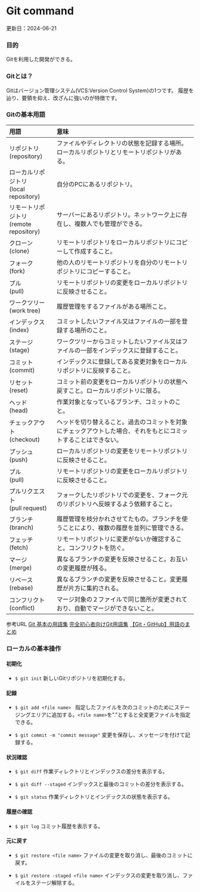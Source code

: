 # Git command
更新日：2024-06-21

### 目的
Gitを利用した開発ができる。

### Gitとは？
Gitはバージョン管理システム(VCS:Version Control System)の1つです。
履歴を辿り、要領を抑え、改ざんに強いのが特徴です。

### Gitの基本用語
|用語|意味|
|:--|:--|
|リポジトリ<br>(repository)|ファイルやディレクトリの状態を記録する場所。ローカルリポジトリとリモートリポジトリがある。|
|ローカルリポジトリ<br>(local repository)|自分のPCにあるリポジトリ。|
|リモートリポジトリ<br>(remote repository)|サーバーにあるリポジトリ。ネットワーク上に存在し、複数人でも管理ができる。|
|クローン<br>(clone)|リモートリポジトリをローカルリポジトリにコピーして作成すること。|
|フォーク<br>(fork)|他の人のリモートリポジトリを自分のリモートリポジトリにコピーすること。|
|プル<br>(pull)|リモートリポジトリの変更をローカルリポジトリに反映させること。|
|ワークツリー<br>(work tree)|履歴管理をするファイルがある場所こと。|
|インデックス<br>(index)|コミットしたいファイル又はファイルの一部を登録する場所のこと。|
|ステージ<br>(stage)|ワークツリーからコミットしたいファイル又はファイルの一部をインデックスに登録すること。|
|コミット<br>(commit)|インデックスに登録してある変更対象をローカルリポジトリに反映すること。|
|リセット<br>(reset)|コミット前の変更をローカルリポジトリの状態へ戻すこと。ローカルリポジトリに限る。|
|ヘッド<br>(head)|作業対象となっているブランチ、コミットのこと。|
|チェックアウト<br>(checkout)|ヘッドを切り替えること。過去のコミットを対象にチェックアウトした場合、それをもとにコミットすることはできない。|
|プッシュ<br>(push)|ローカルリポジトリの変更をリモートリポジトリに反映させること。|
|プル<br>(pull)|リモートリポジトリの変更をローカルリポジトリに反映させること。|
|プルリクエスト<br>(pull request)|フォークしたリポジトリでの変更を、フォーク元のリポジトリへ反映するよう依頼すること。|
|ブランチ<br>(branch)|履歴管理を枝分かれさせてたもの。ブランチを使うことにより、複数の履歴を並列に管理できる。|
|フェッチ<br>(fetch)|リモートリポジトリに変更がないか確認すること。コンフリクトを防ぐ。|
|マージ<br>(merge)|異なるブランチの変更を反映させること。お互いの変更履歴が残る。|
|リベース<br>(rebase)|異なるブランチの変更を反映させること。変更履歴が片方に集約される。|
|コンフリクト<br>(conflict)|マージ対象の２ファイルで同じ箇所が変更されており、自動でマージができないこと。|

参考URL
[Git 基本の用語集](https://qiita.com/toshi_um/items/72c9d929a600323b2e77)
[完全初心者向けGit用語集](https://qiita.com/shinshingodmt/items/637cf9e5c6660509c460)
[【Git・GitHub】用語のまとめ](https://zenn.dev/miya_akari/articles/13c718afa783fe)

### ローカルの基本操作
 #### 初期化
 - ```$ git init```
 新しいGitリポジトリを初期化する。

 #### 記録
 - ```$ git add <file name> ```
    指定したファイルを次のコミットのためにステージングエリアに追加する。```<file name>```を"."とすると全変更ファイルを指定できる。

 - ```$ git commit -m "commit message"```
変更を保存し、メッセージを付けて記録する。

 #### 状況確認
 - ```$ git diff```
 作業ディレクトリとインデックスの差分を表示する。

 - ```$ git diff --staged```
 インデックスと最後のコミットの差分を表示する。

 - ```$ git status```
 作業ディレクトリとインデックスの状態を表示する。

 #### 履歴の確認
 - ```$ git log```
 コミット履歴を表示する。

 #### 元に戻す
 - ```$ git restore <file name>```
 ファイルの変更を取り消し、最後のコミットに戻す。

 - ```$ git restore -staged <file name>```
 インデックスの変更を取り消し、ファイルをステージ解除する。